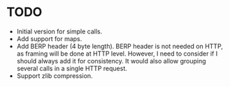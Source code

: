 # TODO

- Initial version for simple calls.
- Add support for maps.
- Add BERP header (4 byte length). BERP header is not needed on HTTP, as framing will be done at HTTP level.
  However, I need to consider if I should always add it for consistency. It would also allow grouping several calls
  in a single HTTP request.
- Support zlib compression.
